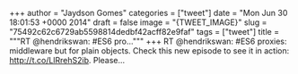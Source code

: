 
+++
author = "Jaydson Gomes"
categories = ["tweet"]
date = "Mon Jun 30 18:01:53 +0000 2014"
draft = false
image = "{TWEET_IMAGE}"
slug = "75492c62c6729ab5598814dedbf42acff82e9faf"
tags = ["tweet"]
title = """RT @hendrikswan: #ES6 pro..."""
+++
RT @hendrikswan: #ES6 proxies: middleware but for plain objects. Check this new episode to see it in action: http://t.co/LlRrehS2ib. Please…

